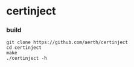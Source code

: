 # certinject

### build

```
git clone https://github.com/aerth/certinject
cd certinject
make
./certinject -h

```
